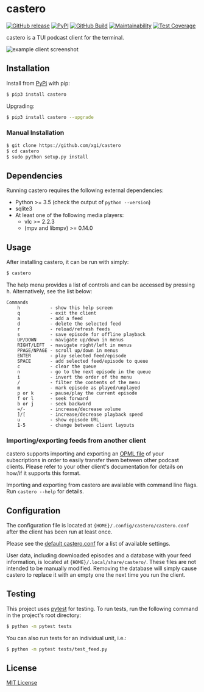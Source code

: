 # castero

[![GitHub release](https://img.shields.io/github/release/xgi/castero.svg?style=flat-square)](https://github.com/xgi/castero/releases) [![PyPI](https://img.shields.io/pypi/v/castero.svg?style=flat-square)](https://pypi.org/project/castero) [![GitHub Build](https://img.shields.io/github/actions/workflow/status/xgi/castero/ci.yml?branch=master&style=flat-square)](https://circleci.com/gh/xgi/castero/tree/master) [![Maintainability](https://api.codeclimate.com/v1/badges/babcaad5cb2cca266c92/maintainability)](https://codeclimate.com/github/xgi/castero/maintainability) [![Test Coverage](https://api.codeclimate.com/v1/badges/babcaad5cb2cca266c92/test_coverage)](https://codeclimate.com/github/xgi/castero/test_coverage)

castero is a TUI podcast client for the terminal.

![example client screenshot](https://raw.githubusercontent.com/xgi/castero/master/res/client_example.png)

## Installation

Install from [PyPi](https://pypi.org/project/castero) with pip:

```bash
$ pip3 install castero
```

Upgrading:

```bash
$ pip3 install castero --upgrade
```

### Manual Installation

```bash
$ git clone https://github.com/xgi/castero
$ cd castero
$ sudo python setup.py install
```

## Dependencies

Running castero requires the following external dependencies:

* Python >= 3.5 (check the output of ``python --version``)
* sqlite3
* At least one of the following media players:
  * vlc >= 2.2.3
  * (mpv and libmpv) >= 0.14.0
  
## Usage

After installing castero, it can be run with simply:

```bash
$ castero
```

The help menu provides a list of controls and can be accessed by pressing
<kbd>h</kbd>. Alternatively, see the list below:

```text
Commands
    h           - show this help screen
    q           - exit the client
    a           - add a feed
    d           - delete the selected feed
    r           - reload/refresh feeds
    s           - save episode for offline playback
    UP/DOWN     - navigate up/down in menus
    RIGHT/LEFT  - navigate right/left in menus
    PPAGE/NPAGE - scroll up/down in menus
    ENTER       - play selected feed/episode
    SPACE       - add selected feed/episode to queue
    c           - clear the queue
    n           - go to the next episode in the queue
    i           - invert the order of the menu
    /           - filter the contents of the menu
    m           - mark episode as played/unplayed
    p or k      - pause/play the current episode
    f or l      - seek forward
    b or j      - seek backward
    =/-         - increase/decrease volume
    ]/[         - increase/decrease playback speed
    u           - show episode URL
    1-5         - change between client layouts
```

### Importing/exporting feeds from another client

castero supports importing and exporting an [OPML file](https://en.wikipedia.org/wiki/OPML)
of your subscriptions in order to easily transfer them between other podcast
clients. Please refer to your other client's documentation for details on
how/if it supports this format.

Importing and exporting from castero are available with command line flags.
Run `castero --help` for details.

## Configuration

The configuration file is located at `{HOME}/.config/castero/castero.conf`
after the client has been run at least once.

Please see the [default castero.conf](https://github.com/xgi/castero/blob/master/castero/templates/castero.conf)
for a list of available settings.

User data, including downloaded episodes and a database with your feed
information, is located at `{HOME}/.local/share/castero/`. These files are not
intended to be manually modified. Removing the database will simply cause
castero to replace it with an empty one the next time you run the client.

## Testing

This project uses [pytest](https://pytest.org) for testing. To run tests, run
the following command in the project's root directory:

```bash
$ python -m pytest tests
```

You can also run tests for an individual unit, i.e.:

```bash
$ python -m pytest tests/test_feed.py
```

## License

[MIT License](https://github.com/xgi/castero/blob/master/LICENSE.txt)
